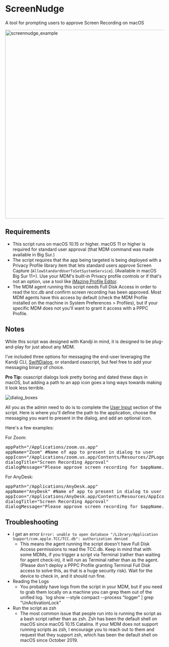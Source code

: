 # ScreenNudge
A tool for prompting users to approve Screen Recording on macOS

<img width="600" alt="screennudge_example" src="https://user-images.githubusercontent.com/4316081/197368115-b2309720-8d47-444e-9044-051000ae3868.png">


## Requirements
* This script runs on macOS 10.15 or higher. macOS 11 or higher is required for standard user approval (that MDM command was made available in Big Sur.)
* The script requires that the app being targeted is being deployed with a Privacy Profile library item that lets standard users approve Screen Capture (`AllowStandardUserToSetSystemService`). (Available in macOS Big Sur 11+). Use your MDM's built-in Privacy profile controls or if that's not an option, use a tool like [iMazing Profile Editor](https://imazing.com/profile-editor).
* The MDM agent running this script needs Full Disk Access in order to read the tcc.db and confirm screen recording has been approved. Most MDM agents have this access by default (check the MDM Profile installed on the machine in System Preferences > Profiles), but if your specific MDM does not you'll want to grant it access with a PPPC Profile.

## Notes
While this script was designed with Kandji in mind, it is designed to be plug-and-play for just about any MDM.

I’ve included three options for messaging the end-user leveraging the Kandji CLI, <a href="https://github.com/bartreardon/swiftDialog" title="">SwiftDialog</a>, or standard osascript, but feel free to add your messaging binary of choice.

**Pro Tip:** osascript dialogs look pretty boring and dated these days in macOS, but adding a path to an app icon goes a long ways towards making it look less terrible.

![dialog_boxes](https://user-images.githubusercontent.com/4316081/197363964-e7b69c9c-7986-44e8-99d3-0155f60379f9.jpg)


<!-- wp:paragraph -->
<p>All you as the admin need to do is to complete the <span style="text-decoration: underline;">User Input</span> section of the script. Here is where you'll define the path to the application, choose the messaging you want to present in the dialog, and add an optional icon.</p>
<!-- /wp:paragraph -->

<!-- wp:paragraph -->
<p>Here's a few examples:</p>
<!-- /wp:paragraph -->

<!-- wp:paragraph -->
<p>For Zoom:</p>
<!-- /wp:paragraph -->

<!-- wp:preformatted -->
<pre class="wp-block-preformatted">appPath="/Applications/zoom.us.app"
appName="Zoom" #Name of app to present in dialog to user
appIcon="/Applications/zoom.us.app/Contents/Resources/ZPLogo.icns" #Path to app icon for messaging
dialogTitle="Screen Recording Approval"
dialogMessage="Please approve screen recording for $appName."</pre>
<!-- /wp:preformatted -->

<!-- wp:paragraph -->
<p>For AnyDesk:</p>
<!-- /wp:paragraph -->

<!-- wp:preformatted -->
<pre class="wp-block-preformatted">appPath="/Applications/AnyDesk.app"
appName="AnyDesk" #Name of app to present in dialog to user
appIcon="/Applications/AnyDesk.app/Contents/Resources/AppIcon-1.icns" #Path to app icon for messaging
dialogTitle="Screen Recording Approval"
dialogMessage="Please approve screen recording for $appName."</pre>
<!-- /wp:preformatted -->

## Troubleshooting
* I get an error `Error: unable to open database "/Library/Application Support/com.apple.TCC/TCC.db": authorization denied`
  * This means the agent running the script doesn't have Full Disk Access permissions to read the TCC.db. Keep in mind that with some MDMs, if you trigger a script via Terminal (rather than waiting for agent check-in), it will run as Terminal rather than as the agent.  (Please don't deploy a PPPC Profile granting Terminal Full Disk access to solve this, as that is a huge security risk). Wait for the device to check in, and it should run fine.
* Reading the Logs
  * You probably have logs from the script in your MDM, but if you need to grab them locally on a machine you can grep them out of the unified log. `log show --style compact --process "logger" | grep "UnActivationLock"
* Run the script as zsh
  * The most common issue that people run into is running the script as a bash script rather than as zsh. Zsh has been the default shell on macOS since macOS 10.15 Catalina. If your MDM does not support running scripts as zsh, I encourage you to reach out to them and request that they support zsh, which has been the default shell on macOS since October 2019.